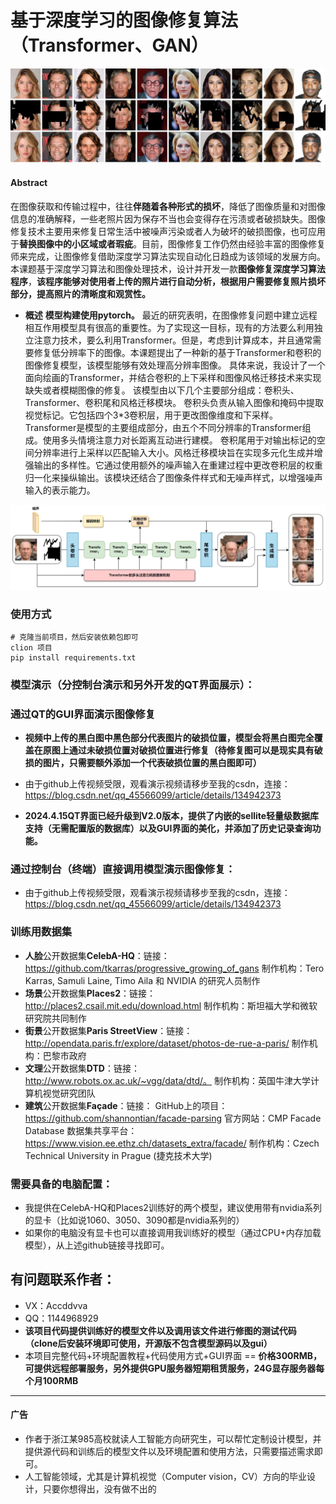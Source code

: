 # 基于深度学习的图像修复算法（Transformer、GAN）

![csdn展示图](./show_img/csdn展示图.jpg)

#### Abstract

在图像获取和传输过程中，往往**伴随着各种形式的损坏**，降低了图像质量和对图像信息的准确解释，一些老照片因为保存不当也会变得存在污渍或者破损缺失。图像修复技术主要用来修复日常生活中被噪声污染或者人为破坏的破损图像，也可应用于**替换图像中的小区域或者瑕疵**。目前，图像修复工作仍然由经验丰富的图像修复师来完成，让图像修复借助深度学习算法实现自动化日趋成为该领域的发展方向。本课题基于深度学习算法和图像处理技术，设计并开发一款**图像修复深度学习算法程序**，**该程序能够对使用者上传的照片进行自动分析，根据用户需要修复照片损坏部分，提高照片的清晰度和观赏性。**

- **概述**
  **模型构建使用pytorch。**
  最近的研究表明，在图像修复问题中建立远程相互作用模型具有很高的重要性。为了实现这一目标，现有的方法要么利用独立注意力技术，要么利用Transformer。但是，考虑到计算成本，并且通常需要修复低分辨率下的图像。本课题提出了一种新的基于Transformer和卷积的图像修复模型，该模型能够有效处理高分辨率图像。
  具体来说，我设计了一个面向绘画的Transformer，并结合卷积的上下采样和图像风格迁移技术来实现缺失或者模糊图像的修复。
  该模型由以下几个主要部分组成：卷积头、Transformer、卷积尾和风格迁移模块。 卷积头负责从输入图像和掩码中提取视觉标记。它包括四个3*3卷积层，用于更改图像维度和下采样。Transformer是模型的主要组成部分，由五个不同分辨率的Transformer组成。使用多头情境注意力对长距离互动进行建模。 卷积尾用于对输出标记的空间分辨率进行上采样以匹配输入大小。风格迁移模块旨在实现多元化生成并增强输出的多样性。它通过使用额外的噪声输入在重建过程中更改卷积层的权重归一化来操纵输出。该模块还结合了图像条件样式和无噪声样式，以增强噪声输入的表示能力。

![csdn展示图](./show_img/模型结构图.png)

### 使用方式

```
# 克隆当前项目，然后安装依赖包即可
clion 项目
pip install requirements.txt
```

### 模型演示（分控制台演示和另外开发的QT界面展示）：

### 通过QT的GUI界面演示图像修复

- **视频中上传的黑白图中黑色部分代表图片的破损位置，模型会将黑白图完全覆盖在原图上通过未破损位置对破损位置进行修复（待修复图可以是现实具有破损的图片，只需要额外添加一个代表破损位置的黑白图即可）**
- 由于github上传视频受限，观看演示视频请移步至我的csdn，连接：https://blog.csdn.net/qq_45566099/article/details/134942373

- **2024.4.15QT界面已经升级到V2.0版本，提供了内嵌的sellite轻量级数据库支持（无需配置版的数据库）以及GUI界面的美化，并添加了历史记录查询功能。**

### 通过控制台（终端）直接调用模型演示图像修复：

- 由于github上传视频受限，观看演示视频请移步至我的csdn，连接：https://blog.csdn.net/qq_45566099/article/details/134942373

### 训练用数据集

- **人脸**公开数据集**CelebA-HQ**：链接：https://github.com/tkarras/progressive_growing_of_gans
  制作机构：Tero Karras, Samuli Laine, Timo Aila 和 NVIDIA 的研究人员制作
- **场景**公开数据集**Places2**：链接：http://places2.csail.mit.edu/download.html
  制作机构：斯坦福大学和微软研究院共同制作
- **街景**公开数据集**Paris StreetView**：链接：http://opendata.paris.fr/explore/dataset/photos-de-rue-a-paris/
  制作机构：巴黎市政府
- **文理**公开数据集**DTD**：链接：http://www.robots.ox.ac.uk/~vgg/data/dtd/。
  制作机构：英国牛津大学计算机视觉研究团队
- **建筑**公开数据集**Façade**：链接：
  GitHub上的项目：https://github.com/shannontian/facade-parsing
  官方网站：CMP Facade Database
  数据集共享平台：https://www.vision.ee.ethz.ch/datasets_extra/facade/
  制作机构：Czech Technical University in Prague (捷克技术大学)

### 需要具备的电脑配置：

- 我提供在CelebA-HQ和Places2训练好的两个模型，建议使用带有nvidia系列的显卡（比如说1060、3050、3090都是nvidia系列的）
- 如果你的电脑没有显卡也可以直接调用我训练好的模型（通过CPU+内存加载模型），从上述github链接寻找即可。

## 有问题联系作者：

- VX：Accddvva
- QQ：1144968929
- **该项目代码提供训练好的模型文件以及调用该文件进行修图的测试代码（clone后安装环境即可使用，开源版不包含模型源码以及gui）**
- 本项目完整代码+环境配置教程+代码使用方式+GUI界面 == **价格300RMB，可提供远程部署服务，另外提供GPU服务器短期租赁服务，24G显存服务器每个月100RMB**

<hr>

#### 广告

- 作者于浙江某985高校就读人工智能方向研究生，可以帮忙定制设计模型，并提供源代码和训练后的模型文件以及环境配置和使用方法，只需要描述需求即可。
- 人工智能领域，尤其是计算机视觉（Computer vision，CV）方向的毕业设计，只要你想得出，没有做不出的
